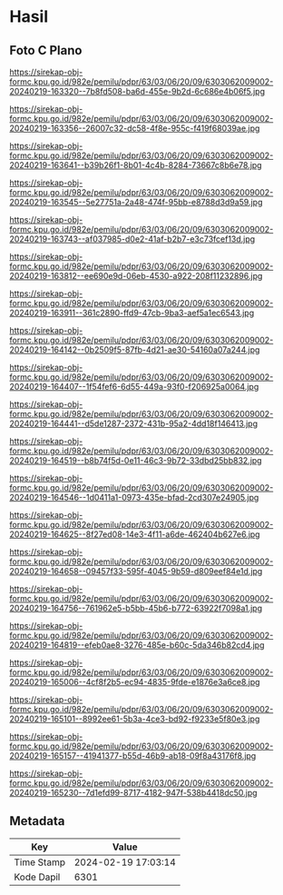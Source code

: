 # Hasil

## Foto C Plano

https://sirekap-obj-formc.kpu.go.id/982e/pemilu/pdpr/63/03/06/20/09/6303062009002-20240219-163320--7b8fd508-ba6d-455e-9b2d-6c686e4b06f5.jpg

https://sirekap-obj-formc.kpu.go.id/982e/pemilu/pdpr/63/03/06/20/09/6303062009002-20240219-163356--26007c32-dc58-4f8e-955c-f419f68039ae.jpg

https://sirekap-obj-formc.kpu.go.id/982e/pemilu/pdpr/63/03/06/20/09/6303062009002-20240219-163641--b39b26f1-8b01-4c4b-8284-73667c8b6e78.jpg

https://sirekap-obj-formc.kpu.go.id/982e/pemilu/pdpr/63/03/06/20/09/6303062009002-20240219-163545--5e27751a-2a48-474f-95bb-e8788d3d9a59.jpg

https://sirekap-obj-formc.kpu.go.id/982e/pemilu/pdpr/63/03/06/20/09/6303062009002-20240219-163743--af037985-d0e2-41af-b2b7-e3c73fcef13d.jpg

https://sirekap-obj-formc.kpu.go.id/982e/pemilu/pdpr/63/03/06/20/09/6303062009002-20240219-163812--ee690e9d-06eb-4530-a922-208f11232896.jpg

https://sirekap-obj-formc.kpu.go.id/982e/pemilu/pdpr/63/03/06/20/09/6303062009002-20240219-163911--361c2890-ffd9-47cb-9ba3-aef5a1ec6543.jpg

https://sirekap-obj-formc.kpu.go.id/982e/pemilu/pdpr/63/03/06/20/09/6303062009002-20240219-164142--0b2509f5-87fb-4d21-ae30-54160a07a244.jpg

https://sirekap-obj-formc.kpu.go.id/982e/pemilu/pdpr/63/03/06/20/09/6303062009002-20240219-164407--1f54fef6-6d55-449a-93f0-f206925a0064.jpg

https://sirekap-obj-formc.kpu.go.id/982e/pemilu/pdpr/63/03/06/20/09/6303062009002-20240219-164441--d5de1287-2372-431b-95a2-4dd18f146413.jpg

https://sirekap-obj-formc.kpu.go.id/982e/pemilu/pdpr/63/03/06/20/09/6303062009002-20240219-164519--b8b74f5d-0e11-46c3-9b72-33dbd25bb832.jpg

https://sirekap-obj-formc.kpu.go.id/982e/pemilu/pdpr/63/03/06/20/09/6303062009002-20240219-164546--1d0411a1-0973-435e-bfad-2cd307e24905.jpg

https://sirekap-obj-formc.kpu.go.id/982e/pemilu/pdpr/63/03/06/20/09/6303062009002-20240219-164625--8f27ed08-14e3-4f11-a6de-462404b627e6.jpg

https://sirekap-obj-formc.kpu.go.id/982e/pemilu/pdpr/63/03/06/20/09/6303062009002-20240219-164658--09457f33-595f-4045-9b59-d809eef84e1d.jpg

https://sirekap-obj-formc.kpu.go.id/982e/pemilu/pdpr/63/03/06/20/09/6303062009002-20240219-164756--761962e5-b5bb-45b6-b772-63922f7098a1.jpg

https://sirekap-obj-formc.kpu.go.id/982e/pemilu/pdpr/63/03/06/20/09/6303062009002-20240219-164819--efeb0ae8-3276-485e-b60c-5da346b82cd4.jpg

https://sirekap-obj-formc.kpu.go.id/982e/pemilu/pdpr/63/03/06/20/09/6303062009002-20240219-165006--4cf8f2b5-ec94-4835-9fde-e1876e3a6ce8.jpg

https://sirekap-obj-formc.kpu.go.id/982e/pemilu/pdpr/63/03/06/20/09/6303062009002-20240219-165101--8992ee61-5b3a-4ce3-bd92-f9233e5f80e3.jpg

https://sirekap-obj-formc.kpu.go.id/982e/pemilu/pdpr/63/03/06/20/09/6303062009002-20240219-165157--41941377-b55d-46b9-ab18-09f8a43176f8.jpg

https://sirekap-obj-formc.kpu.go.id/982e/pemilu/pdpr/63/03/06/20/09/6303062009002-20240219-165230--7d1efd99-8717-4182-947f-538b4418dc50.jpg


## Metadata

| Key        | Value               |
| ---------- | ------------------- |
| Time Stamp | 2024-02-19 17:03:14 |
| Kode Dapil | 6301                |



